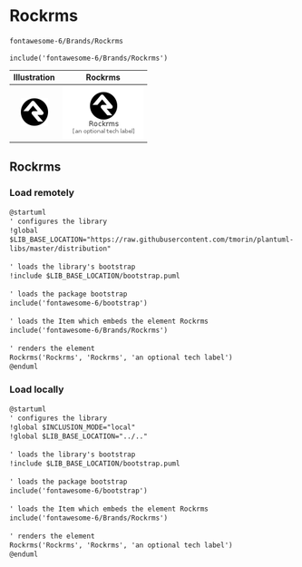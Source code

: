 # Rockrms


```text
fontawesome-6/Brands/Rockrms
```

```text
include('fontawesome-6/Brands/Rockrms')
```



| Illustration | Rockrms |
| :---: | :---: |
| ![illustration for Illustration](../../fontawesome-6/Brands/Rockrms.png) | ![illustration for Rockrms](../../fontawesome-6/Brands/Rockrms.Local.png) |




## Rockrms

### Load remotely
```plantuml
@startuml
' configures the library
!global $LIB_BASE_LOCATION="https://raw.githubusercontent.com/tmorin/plantuml-libs/master/distribution"

' loads the library's bootstrap
!include $LIB_BASE_LOCATION/bootstrap.puml

' loads the package bootstrap
include('fontawesome-6/bootstrap')

' loads the Item which embeds the element Rockrms
include('fontawesome-6/Brands/Rockrms')

' renders the element
Rockrms('Rockrms', 'Rockrms', 'an optional tech label')
@enduml
```

### Load locally
```plantuml
@startuml
' configures the library
!global $INCLUSION_MODE="local"
!global $LIB_BASE_LOCATION="../.."

' loads the library's bootstrap
!include $LIB_BASE_LOCATION/bootstrap.puml

' loads the package bootstrap
include('fontawesome-6/bootstrap')

' loads the Item which embeds the element Rockrms
include('fontawesome-6/Brands/Rockrms')

' renders the element
Rockrms('Rockrms', 'Rockrms', 'an optional tech label')
@enduml
```


